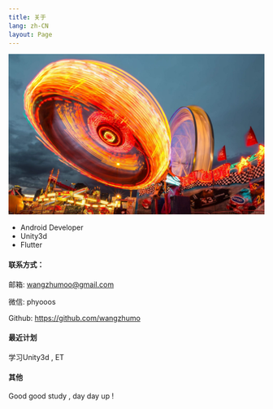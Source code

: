 ```yaml
---
title: 关于
lang: zh-CN
layout: Page
---
```


![image](./../.vuepress/public/images/bEXy1YQNIII.jpg)

- Android Developer 
- Unity3d
- Flutter

#### 联系方式：


邮箱: wangzhumoo@gmail.com

微信: phyooos

Github: https://github.com/wangzhumo

#### 最近计划

学习Unity3d , ET 

#### 其他

Good good study , day day up !